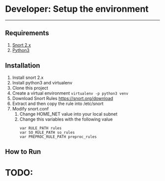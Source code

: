 # Developer: Setup the environment
-----------------------------------------------------

## Requirements
1. [Snort 2.x](https://snort.org)
1. [Python3](https://python.org)

## Installation
1. Install snort 2.x
1. Install python3 and virtualenv
1. Clone this project
1. Create a virtual environment
    `virtualenv -p python3 venv`
1. Download Snort Rules
    https://snort.org/download
1. Extract and then copy the rule into /etc/snort
1. Modify snort.conf
    1. Change HOME_NET value into your local subnet
    1. Change this variables with the following value
        ```
        var RULE_PATH rules
        var SO_RULE_PATH so_rules
        var PREPROC_RULE_PATH preproc_rules
        ```

## How to Run
# TODO: 
